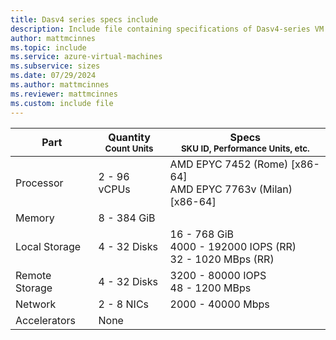 ```yaml
---
title: Dasv4 series specs include
description: Include file containing specifications of Dasv4-series VM sizes.
author: mattmcinnes
ms.topic: include
ms.service: azure-virtual-machines
ms.subservice: sizes
ms.date: 07/29/2024
ms.author: mattmcinnes
ms.reviewer: mattmcinnes
ms.custom: include file
---
```

| Part | Quantity <br><sup>Count Units | Specs <br><sup>SKU ID, Performance Units, etc.  |
|---|---|---|
| Processor      | 2 - 96 vCPUs       | AMD EPYC 7452 (Rome) [x86-64] <br>AMD EPYC 7763v (Milan) [x86-64]                               |
| Memory         | 8 - 384 GiB          |                                  |
| Local Storage  | 4 - 32 Disks           | 16 - 768 GiB <br>4000 - 192000 IOPS (RR) <br>32 - 1020 MBps (RR)                               |
| Remote Storage | 4 - 32 Disks    | 3200 - 80000 IOPS <br>48 - 1200 MBps   |
| Network        | 2 - 8 NICs          | 2000 - 40000 Mbps                          |
| Accelerators   | None              |                                   |
